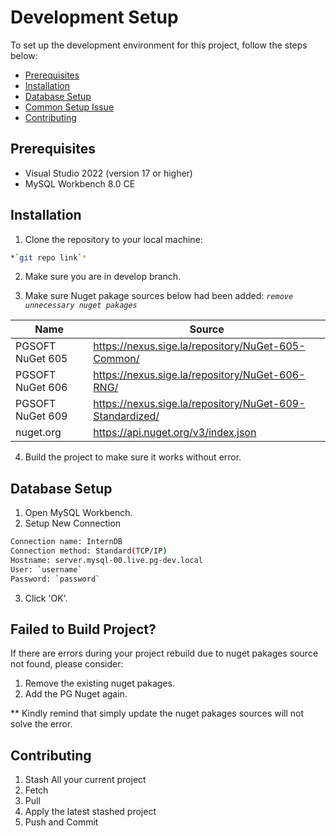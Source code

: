 # Development Setup
To set up the development environment for this project, follow the steps below:
- [Prerequisites](#prerequisites)
- [Installation](#installation)
- [Database Setup](#database-setup)
- [Common Setup Issue](#failed-to-build-project)
- [Contributing](#contributing)

## Prerequisites
- Visual Studio 2022 (version 17 or higher)
- MySQL Workbench 8.0 CE

## Installation
1. Clone the repository to your local machine:
```sh
*`git repo link`*
```

2. Make sure you are in develop branch.

3. Make sure Nuget pakage sources below had been added:
*`remove unnecessary nuget pakages`*

| Name | Source |
| ------ | ------ |
| PGSOFT NuGet 605 | https://nexus.sige.la/repository/NuGet-605-Common/ |
| PGSOFT NuGet 606 | https://nexus.sige.la/repository/NuGet-606-RNG/ |
| PGSOFT NuGet 609 | https://nexus.sige.la/repository/NuGet-609-Standardized/ |
| nuget.org | https://api.nuget.org/v3/index.json |

4. Build the project to make sure it works without error.

## Database Setup
1. Open MySQL Workbench.
2. Setup New Connection
```sh
Connection name: InternDB
Connection method: Standard(TCP/IP)
Hostname: server.mysql-00.live.pg-dev.local
User: `username`
Password: `password`
```

3. Click 'OK'.

## Failed to Build Project?
If there are errors during your project rebuild due to nuget pakages source not found, please consider:
1. Remove the existing nuget pakages.
2. Add the PG Nuget again.

** Kindly remind that simply update the nuget pakages sources will not solve the error.

## Contributing
1. Stash All your current project
2. Fetch
3. Pull
4. Apply the latest stashed project
5. Push and Commit
